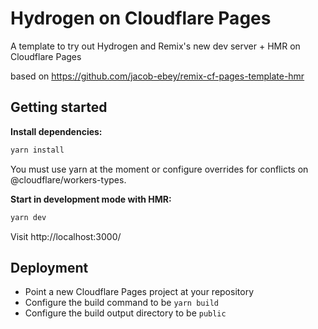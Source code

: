 # Hydrogen on Cloudflare Pages

A template to try out Hydrogen and Remix's new dev server + HMR on Cloudflare Pages

based on https://github.com/jacob-ebey/remix-cf-pages-template-hmr

## Getting started

**Install dependencies:**

```sh
yarn install
```

You must use yarn at the moment or configure overrides for conflicts on @cloudflare/workers-types.

**Start in development mode with HMR:**

```sh
yarn dev
```

Visit http://localhost:3000/

## Deployment

- Point a new Cloudflare Pages project at your repository
- Configure the build command to be `yarn build`
- Configure the build output directory to be `public`
